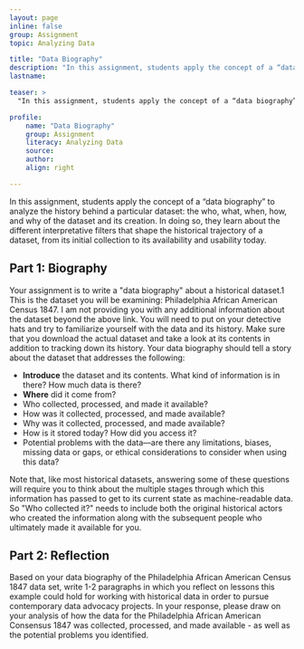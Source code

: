 ```yaml
---
layout: page
inline: false
group: Assignment
topic: Analyzing Data

title: "Data Biography"
description: "In this assignment, students apply the concept of a “data biography” to analyze the history behind a particular dataset: the who, what, when, how, and why of the dataset and its creation. In doing so, they learn about the different interpretative filters that shape the historical trajectory of a dataset, from its initial collection to its availability and usability today."
lastname: 

teaser: >
  "In this assignment, students apply the concept of a “data biography” to analyze the history behind a particular dataset: the who, what, when, how, and why of the dataset and its creation. In doing so, they learn about the different interpretative filters that shape the historical trajectory of a dataset, from its initial collection to its availability and usability today."

profile:
    name: "Data Biography"
    group: Assignment
    literacy: Analyzing Data
    source: 
    author: 
    align: right

---
```


In this assignment, students apply the concept of a “data biography” to analyze the history behind a particular dataset: the who, what, when, how, and why of the dataset and its creation. In doing so, they learn about the different interpretative filters that shape the historical trajectory of a dataset, from its initial collection to its availability and usability today.

## Part 1: Biography

Your assignment is to write a "data biography" about a historical dataset.1 This is the dataset you will be examining: Philadelphia African American Census 1847. I am not providing you with any additional information about the dataset beyond the above link. You will need to put on your detective hats and try to familiarize yourself with the data and its history. Make sure that you download the actual dataset and take a look at its contents in addition to tracking down its history. Your data biography should tell a story about the dataset that addresses the following:
- <b>Introduce</b> the dataset and its contents. What kind of information is in there? How much data is there?
- <b>Where</b> did it come from?
- Who collected, processed, and made it available?
- How was it collected, processed, and made available?
- Why was it collected, processed, and made available?
- How is it stored today? How did you access it?
- Potential problems with the data—are there any limitations, biases, missing data or gaps, or ethical considerations to consider when using this data?

Note that, like most historical datasets, answering some of these questions will require you to think about the multiple stages through which this information has passed to get to its current state as machine-readable data. So "Who collected it?" needs to include both the original historical actors who created the information along with the subsequent people who ultimately made it available for you.

## Part 2: Reflection

Based on your data biography of the Philadelphia African American Census 1847 data set, write 1-2 paragraphs in which you reflect on lessons this example could hold for working with historical data in order to pursue contemporary data advocacy projects. In your response, please draw on your analysis of how the data for the Philadelphia African American Consensus 1847 was collected, processed, and made available - as well as the potential problems you identified.
